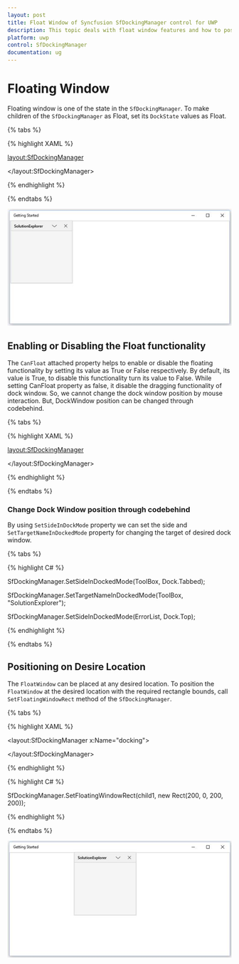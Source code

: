 ```yaml
---
layout: post
title: Float Window of Syncfusion SfDockingManager control for UWP
description: This topic deals with float window features and how to position the float window
platform: uwp
control: SfDockingManager
documentation: ug
---
```


# Floating Window

Floating window is one of the state in the `SfDockingManager`. To make children of the `SfDockingManager` as Float, set its `DockState` values as Float.

{% tabs %}

{% highlight XAML %}

<layout:SfDockingManager>

<ContentControl layout:SfDockingManager.Header="SolutionExplorer"
                layout:SfDockingManager.DockState="Float"/>

</layout:SfDockingManager>

{% endhighlight %}

{% endtabs %}

![](Floating-Window-images/Floating-Window-img1.jpeg)


## Enabling or Disabling the Float functionality

The `CanFloat` attached property helps to enable or disable the floating functionality by setting its value as True or False respectively. By default, its value is True, to disable this functionality turn its value to False. While setting CanFloat property as false, it disable the dragging functionality of dock window. So, we cannot change the dock window position by mouse interaction. But, DockWindow position can be changed through codebehind.

{% tabs %}

{% highlight XAML %}

<layout:SfDockingManager>

<ContentControl Name="SolutionExplorer" layout:SfDockingManager.Header="SolutionExplorer"
                layout:SfDockingManager.CanFloat="False"/>

<ContentControl Name="ToolBox" layout:SfDockingManager.Header="ToolBox"
                layout:SfDockingManager.CanFloat="False"/>
                
<ContentControl Name="ErrorList" layout:SfDockingManager.Header="ErrorList"
                layout:SfDockingManager.CanFloat="False"/>

</layout:SfDockingManager>

{% endhighlight %}

{% endtabs %}

### Change Dock Window position through codebehind

By using `SetSideInDockMode` property we can set the side and `SetTargetNameInDockedMode` property for changing the target of desired dock window.

{% tabs %}

{% highlight C# %}
 
SfDockingManager.SetSideInDockedMode(ToolBox, Dock.Tabbed);
 
SfDockingManager.SetTargetNameInDockedMode(ToolBox, "SolutionExplorer");
 
SfDockingManager.SetSideInDockedMode(ErrorList, Dock.Top);

{% endhighlight %}

{% endtabs %}

## Positioning on Desire Location

The `FloatWindow` can be placed at any desired location. To position the `FloatWindow` at the desired location with the required rectangle bounds, call `SetFloatingWindowRect` method of the `SfDockingManager`.

{% tabs %}

{% highlight XAML %}

<layout:SfDockingManager x:Name="docking">

<ContentControl x:Name="child1" layout:SfDockingManager.Header="SolutionExplorer"
                                layout:SfDockingManager.DockState="Float"/>

</layout:SfDockingManager>

{% endhighlight %}

{% highlight C# %}

SfDockingManager.SetFloatingWindowRect(child1, new Rect(200, 0, 200, 200));

{% endhighlight %}

{% endtabs %}

![](Floating-Window-images/Floating-Window-img2.jpeg)


